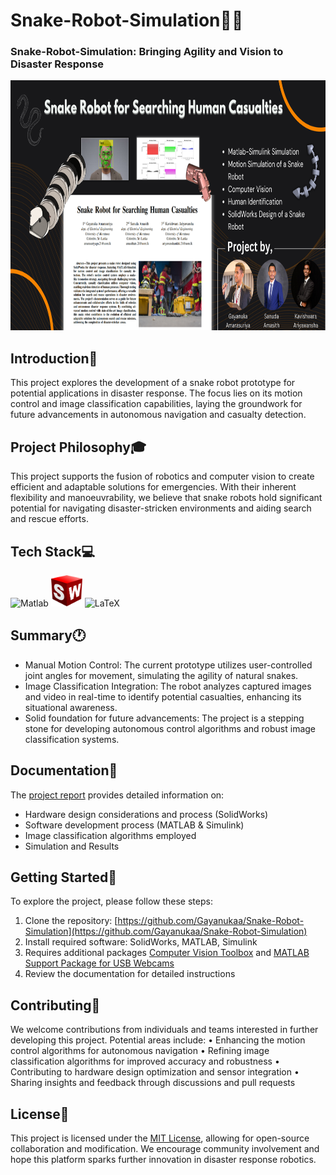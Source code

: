 # Snake-Robot-Simulation🐍🤖

### Snake-Robot-Simulation: Bringing Agility and Vision to Disaster Response

<div>
  <img src="https://github.com/Gayanukaa/Snake-Robot-Simulation/blob/main/Documentation/Snake%20Robot%20Project%20Cover%20(1080%20x%20540%20px).png" width="800" height="400"/>
</div>

## Introduction👋
This project explores the development of a snake robot prototype for potential applications in disaster response. The focus lies on its motion control and image classification capabilities, laying the groundwork for future advancements in autonomous navigation and casualty detection.

## Project Philosophy🎓

This project supports the fusion of robotics and computer vision to create efficient and adaptable solutions for emergencies. With their inherent flexibility and manoeuvrability, we believe that snake robots hold significant potential for navigating disaster-stricken environments and aiding search and rescue efforts.

## Tech Stack💻
<p align="left">
<img src="https://upload.wikimedia.org/wikipedia/commons/archive/2/21/20170128174109%21Matlab_Logo.png" width="50" height="50" alt="Matlab"/>

<img src="https://github.com/Gayanukaa/Snake-Robot-Simulation/blob/main/Results/26366303391.png" width="50" height="50" alt="SolidWorks"/>

<img src="https://user-images.githubusercontent.com/49899602/103332150-553fb180-4aac-11eb-8d6f-55f6a647a243.jpg" width="50" height="50" alt="LaTeX" />
</p>

## Summary🕐
- Manual Motion Control: The current prototype utilizes user-controlled joint angles for movement, simulating the agility of natural snakes.
- Image Classification Integration: The robot analyzes captured images and video in real-time to identify potential casualties, enhancing its situational awareness.
- Solid foundation for future advancements: The project is a stepping stone for developing autonomous control algorithms and robust image classification systems.

## Documentation📄
The [project report](https://github.com/Gayanukaa/Snake-Robot-Simulation/blob/main/Documentation/Snake_Robot_for_Searching_Human_Casualties.pdf) provides detailed information on:
- Hardware design considerations and process (SolidWorks)
- Software development process (MATLAB & Simulink)
- Image classification algorithms employed
- Simulation and Results
  
## Getting Started🚀
To explore the project, please follow these steps:
 1) Clone the repository: [https://github.com/Gayanukaa/Snake-Robot-Simulation](https://github.com/Gayanukaa/Snake-Robot-Simulation)
 2) Install required software: SolidWorks, MATLAB, Simulink
 3) Requires additional packages [Computer Vision Toolbox](https://in.mathworks.com/products/computer-vision.html) and [MATLAB Support Package for USB Webcams](https://in.mathworks.com/matlabcentral/fileexchange/45182-matlab-support-package-for-usb-webcams)
 4) Review the documentation for detailed instructions

## Contributing🤝
We welcome contributions from individuals and teams interested in further developing this project. Potential areas include:
	•	Enhancing the motion control algorithms for autonomous navigation
	•	Refining image classification algorithms for improved accuracy and robustness
	•	Contributing to hardware design optimization and sensor integration
	•	Sharing insights and feedback through discussions and pull requests
 
## License📄
This project is licensed under the [MIT License](https://choosealicense.com/licenses/mit/), allowing for open-source collaboration and modification. We encourage community involvement and hope this platform sparks further innovation in disaster response robotics.
